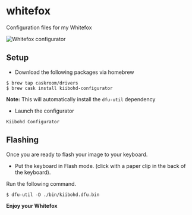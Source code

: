 # whitefox
Configuration files for my Whitefox

![Whitefox configurator](./media/whitefox-configurator.png)

## Setup

- Download the following packages via homebrew

```
$ brew tap caskroom/drivers
$ brew cask install kiibohd-configurator
```

**Note:** This will automatically install the `dfu-util` dependency

- Launch the configurator

`Kiibohd Configurator`

## Flashing

Once you are ready to flash your image to your keyboard.

- Put the keyboard in Flash mode. (click with a paper clip in the back of the keyboard).

Run the following command.

```
$ dfu-util -D ./bin/kiibohd.dfu.bin
```

**Enjoy your Whitefox**